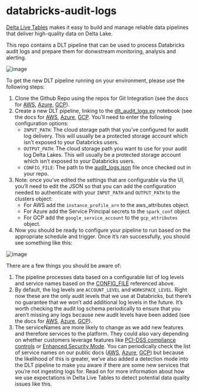 # databricks-audit-logs

[Delta Live Tables](https://databricks.com/product/delta-live-tables) makes it easy to build and manage reliable data pipelines that deliver high-quality data on Delta Lake.

This repo contains a DLT pipeline that can be used to process Databricks audit logs and prepare them for donwstream monitoring, analysis and alerting.

![image](https://user-images.githubusercontent.com/43955924/159453039-c8e5a653-c8dc-4353-84ce-3b22c984b2cf.png)

To get the new DLT pipeline running on your environment, please use the following steps:

1. Clone the Github Repo using the repos for Git Integration (see the docs for [AWS](https://docs.databricks.com/repos/index.html), [Azure](https://docs.microsoft.com/en-us/azure/databricks/repos/), [GCP](https://docs.gcp.databricks.com/repos/index.html)). 
2. Create a new DLT pipeline, linking to the [dlt_audit_logs.py](notebooks/dlt_audit_logs.py) notebook (see the docs for [AWS](https://docs.databricks.com/data-engineering/delta-live-tables/delta-live-tables-ui.html), [Azure](https://docs.microsoft.com/en-us/azure/databricks/data-engineering/delta-live-tables/delta-live-tables-ui), [GCP](https://docs.gcp.databricks.com/data-engineering/delta-live-tables/delta-live-tables-ui.html). You’ll need to enter the following configuration options:
   * ```INPUT_PATH```: The cloud storage path that you’ve configured for audit log delivery. This will usually be a protected storage account which isn’t exposed to your Databricks users.
   * ```OUTPUT_PATH```: The cloud storage path you want to use for your audit log Delta Lakes. This will usually be a protected storage account which isn’t exposed to your Databricks users.
   * ```CONFIG_FILE```: The path to the [audit_logs.json](configuration/audit_logs.json) file once checked out in your repo. 
3. Note: once you’ve edited the settings that are configurable via the UI, you’ll need to edit the JSON so that you can add the configuration needed to authenticate with your ```INPUT_PATH``` and ```OUTPUT_PATH``` to the clusters object:
   * For AWS add the ```instance_profile_arn``` to the aws_attributes object.
   * For Azure add the Service Principal secrets to the ```spark_conf``` object.
   * For GCP add the ```google_service_account``` to the  ```gcp_attributes``` object.
4. Now you should be ready to configure your pipeline to run based on the appropriate schedule and trigger. Once it’s ran successfully, you should see something like this:

![image](https://user-images.githubusercontent.com/43955924/159453365-f8c0045d-45bb-46cf-a1ab-6b92ac640e3a.png)

There are a few things you should be aware of:

1. The pipeline processes data based on a configurable list of log levels and service names based on the [CONFIG_FILE](configuration/audit_logs.json) referenced above.
2. By default, the log levels are ```ACCOUNT_LEVEL``` and ```WORKSPACE_LEVEL```. Right now these are the only audit levels that we use at Databricks, but there’s no guarantee that we won’t add additional log levels in the future. It’s worth checking the audit log schema periodically to ensure that you aren’t missing any logs because new audit levels have been added (see the docs for [AWS](https://docs.databricks.com/administration-guide/account-settings/audit-logs.html#audit-log-schema), [Azure](https://docs.microsoft.com/en-us/azure/databricks/administration-guide/account-settings/azure-diagnostic-logs#diagnostic-log-schema), [GCP](https://docs.gcp.databricks.com/administration-guide/account-settings-gcp/audit-logs.html#schema-1)).
3. The serviceNames are more likely to change as we add new features and therefore services to the platform. They could also vary depending on whether customers leverage features like [PCI-DSS compliance controls](https://docs.databricks.com/administration-guide/cloud-configurations/aws/pci.html) or [Enhanced Security Mode](https://docs.databricks.com/administration-guide/cloud-configurations/aws/enhanced-security-mode.html). You can periodically check the list of service names on our public docs ([AWS](https://docs.databricks.com/administration-guide/account-settings/audit-logs.html#audit-events), [Azure](https://docs.microsoft.com/en-us/azure/databricks/administration-guide/account-settings/azure-diagnostic-logs#events), [GCP](https://docs.gcp.databricks.com/administration-guide/account-settings-gcp/audit-logs.html#audit-events)) but because the likelihood of this is greater, we’ve also added a detection mode into the DLT pipeline to make you aware if there are some new services that you’re not ingesting logs for. Read on for more information about how we use expectations in Delta Live Tables to detect potential data quality issues like this. 
